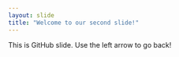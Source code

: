 ```yaml
---
layout: slide
title: "Welcome to our second slide!"
---
```

This is GitHub slide.
Use the left arrow to go back!
